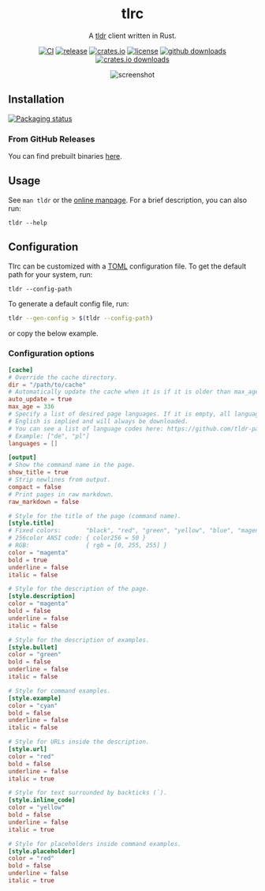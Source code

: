 <div align="center">

# tlrc

A [tldr](https://tldr.sh) client written in Rust.

[![CI](https://img.shields.io/github/actions/workflow/status/acuteenvy/tlrc/ci.yml?label=CI&logo=github&labelColor=363a4f&logoColor=d9e0ee)](https://github.com/acuteenvy/tlrc/actions/workflows/ci.yml)
[![release](https://img.shields.io/github/v/release/acuteenvy/tlrc?&logo=github&color=cba6f7&logoColor=d9e0ee&labelColor=363a4f)][latest-release]
[![crates.io](https://img.shields.io/crates/v/tlrc?&logo=rust&color=cba6f7&logoColor=d9e0ee&labelColor=363a4f)][crate]
[![license](https://img.shields.io/github/license/acuteenvy/tlrc?color=b4befe&labelColor=363a4f)](/LICENSE)
[![github downloads](https://img.shields.io/github/downloads/acuteenvy/tlrc/total?logo=github&color=94e2d5&logoColor=d9e0ee&labelColor=363a4f)][latest-release]
[![crates.io downloads](https://img.shields.io/crates/d/tlrc?logo=rust&color=94e2d5&logoColor=d9e0ee&labelColor=363a4f)][crate]

![screenshot](https://user-images.githubusercontent.com/126529524/234939306-d3da4f33-a2b4-472f-abb7-aab7e4ee84be.png)

</div>


## Installation
[![Packaging status](https://repology.org/badge/vertical-allrepos/tlrc.svg)](https://repology.org/project/tlrc/versions)

### From GitHub Releases
You can find prebuilt binaries [here][latest-release].


## Usage
See `man tldr` or the [online manpage](https://acuteenvy.github.io/tlrc). For a brief description, you can also run:
```
tldr --help
```

## Configuration
Tlrc can be customized with a [TOML](https://toml.io) configuration file. To get the default path for your system, run:
```
tldr --config-path
```
To generate a default config file, run:
```bash
tldr --gen-config > $(tldr --config-path)
```
or copy the below example.

### Configuration options
```toml
[cache]
# Override the cache directory.
dir = "/path/to/cache"
# Automatically update the cache when it is if it is older than max_age hours.
auto_update = true
max_age = 336
# Specify a list of desired page languages. If it is empty, all languages are downloaded.
# English is implied and will always be downloaded.
# You can see a list of language codes here: https://github.com/tldr-pages/tldr
# Example: ["de", "pl"]
languages = []

[output]
# Show the command name in the page.
show_title = true
# Strip newlines from output.
compact = false
# Print pages in raw markdown.
raw_markdown = false

# Style for the title of the page (command name).
[style.title]
# Fixed colors:       "black", "red", "green", "yellow", "blue", "magenta", "cyan", "white", "default"
# 256color ANSI code: { color256 = 50 }
# RGB:                { rgb = [0, 255, 255] }
color = "magenta"
bold = true
underline = false
italic = false

# Style for the description of the page.
[style.description]
color = "magenta"
bold = false
underline = false
italic = false

# Style for the description of examples.
[style.bullet]
color = "green"
bold = false
underline = false
italic = false

# Style for command examples.
[style.example]
color = "cyan"
bold = false
underline = false
italic = false

# Style for URLs inside the description.
[style.url]
color = "red"
bold = false
underline = false
italic = true

# Style for text surrounded by backticks (`).
[style.inline_code]
color = "yellow"
bold = false
underline = false
italic = true

# Style for placeholders inside command examples.
[style.placeholder]
color = "red"
bold = false
underline = false
italic = true
```

[latest-release]: https://github.com/acuteenvy/tlrc/releases/latest
[crate]: https://crates.io/crates/tlrc
